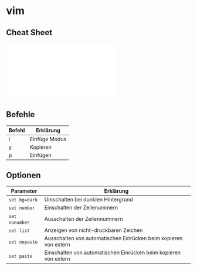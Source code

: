 # vim

## Cheat Sheet
![](./vim_cheat_sheet.pdf)

## Befehle 
| Befehl | Erklärung |
| -- | -- |
| i | Einfüge Modus |
| y | Kopieren |
| p | Einfügen |


## Optionen
| Parameter | Erklärung |
| -- | -- |
|`set bg=dark`|Umschalten bei dunklen Hintergrund|
|`set number`|Einschalten der Zeilenummern|
|`set nonumber`|Ausschalten der Zeilennummern|
|`set list`|Anzeigen von nicht-druckbaren Zeichen|
|`set nopaste`|Ausschalten von automatischen Einrücken beim kopieren von extern|
|`set paste`|Einschalten von automatischen Einrücken beim kopieren von extern|
